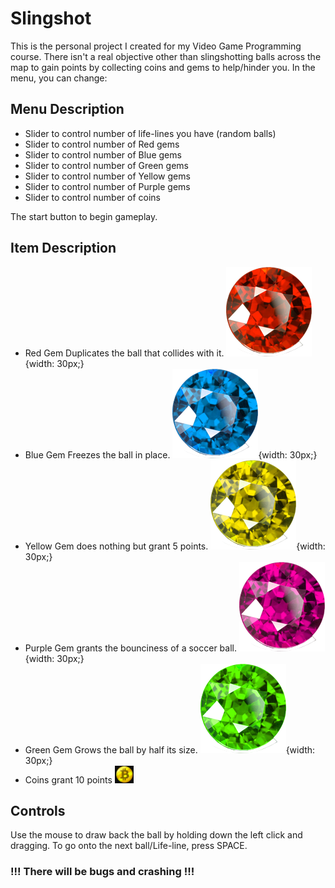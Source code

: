 # Slingshot

This is the personal project I created for my Video Game Programming course.
There isn't a real objective other than slingshotting balls across the map to gain points by collecting coins and gems to help/hinder you. In the menu, you can change:


## Menu Description

- Slider to control number of life-lines you have (random balls)
- Slider to control number of Red gems
- Slider to control number of Blue gems
- Slider to control number of Green gems
- Slider to control number of Yellow gems
- Slider to control number of Purple gems
- Slider to control number of coins

The start button to begin gameplay.


## Item Description

- Red Gem Duplicates the ball that collides with it.
![img](/gem1.png "Red Gem") {width: 30px;}
- Blue Gem Freezes the ball in place.
![img](gem5.png "Blue Gem"){width: 30px;}
- Yellow Gem does nothing but grant 5 points.
![img](./gem3.png "Yellow Gem"){width: 30px;}
- Purple Gem grants the bounciness of a soccer ball.
![img](gem4.png "Purple Gem"){width: 30px;}
- Green Gem Grows the ball by half its size.
![img](/gem2.png "Green Gem"){width: 30px;}
- Coins grant 10 points <img src="bitcoin.png" alt="The coin" width="30" >

## Controls

Use the mouse to draw back the ball by holding down the left click and dragging.
To go onto the next ball/Life-line, press SPACE.

### !!! There will be bugs and crashing !!!
